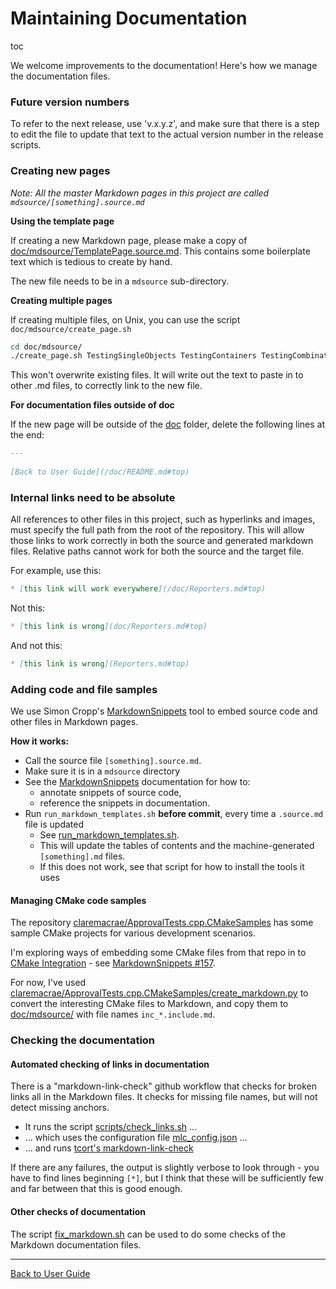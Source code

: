 <a id="top"></a>

# Maintaining Documentation

toc

We welcome improvements to the documentation! Here's how we manage the documentation files. 

### Future version numbers

To refer to the next release, use 'v.x.y.z', and make sure that there is a step to edit the file to update that text to the actual version number in the release scripts.

### Creating new pages

*Note: All the master Markdown pages in this project are called `mdsource/[something].source.md`*

**Using the template page**

If creating a new Markdown page, please make a copy of [doc/mdsource/TemplatePage.source.md](https://raw.githubusercontent.com/approvals/ApprovalTests.cpp/master/doc/mdsource/TemplatePage.source.md#top).
This contains some boilerplate text which is tedious to create by hand.

The new file needs to be in a `mdsource` sub-directory.

**Creating multiple pages**

If creating multiple files, on Unix, you can use the script `doc/mdsource/create_page.sh`

```bash
cd doc/mdsource/
./create_page.sh TestingSingleObjects TestingContainers TestingCombinations
```

This won't overwrite existing files.
It will write out the text to paste in to other .md files, to correctly link to the new file. 

**For documentation files outside of doc**

If the new page will be outside of the [doc](/doc/) folder, delete the following lines at the end:

```md
---
   
[Back to User Guide](/doc/README.md#top)
```

### Internal links need to be absolute 

All references to other files in this project, such as hyperlinks and images, must specify the full path from the root of the repository. This will allow those links to work correctly in both the source and generated markdown files. Relative paths cannot work for both the source and the target file. 

For example, use this:

```md
* [this link will work everywhere](/doc/Reporters.md#top)
```

Not this:

```md
* [this link is wrong](doc/Reporters.md#top)
```

And not this:

```md
* [this link is wrong](Reporters.md#top)
```

### Adding code and file samples

We use Simon Cropp's [MarkdownSnippets](https://github.com/SimonCropp/MarkdownSnippets) tool to embed source code and other files in Markdown pages.

**How it works:**

* Call the source file `[something].source.md`.
* Make sure it is in a `mdsource` directory
* See the [MarkdownSnippets](https://github.com/SimonCropp/MarkdownSnippets) documentation for how to:
    * annotate snippets of source code, 
    * reference the snippets in documentation.
* Run  `run_markdown_templates.sh` **before commit**, every time a `.source.md` file is updated
    * See [run_markdown_templates.sh](/run_markdown_templates.sh).
    * This will update the tables of contents and the machine-generated `[something].md` files.
    * If this does not work, see that script for how to install the tools it uses

#### Managing CMake code samples

The repository [claremacrae/ApprovalTests.cpp.CMakeSamples](https://github.com/claremacrae/ApprovalTests.cpp.CMakeSamples) has some sample CMake projects for various development scenarios.

I'm exploring ways of embedding some CMake files from that repo in to [CMake Integration](/doc/CMakeIntegration.md#top) - see [MarkdownSnippets #157](https://github.com/SimonCropp/MarkdownSnippets/issues/157).

For now, I've used [claremacrae/ApprovalTests.cpp.CMakeSamples/create_markdown.py](
https://github.com/claremacrae/ApprovalTests.cpp.CMakeSamples/blob/master/create_markdown.py) to convert the interesting CMake files to Markdown, and copy them to [doc/mdsource/](https://github.com/approvals/ApprovalTests.cpp/blob/master/doc/mdsource) with file names `inc_*.include.md`.

### Checking the documentation

#### Automated checking of links in documentation

There is a "markdown-link-check" github workflow that checks for broken links all in the Markdown files. It checks for missing file names, but will not detect missing anchors.

* It runs the script [scripts/check_links.sh](/scripts/check_links.sh) ...
* ... which uses the configuration file [mlc_config.json](/mlc_config.json) ...
* ... and runs [tcort's markdown-link-check](https://github.com/tcort/markdown-link-check)

If there are any failures, the output is slightly verbose to look through - you have to find lines beginning `[*]`, but I think that these will be sufficiently few and far between that this is good enough.

#### Other checks of documentation

The script [fix_markdown.sh](/fix_markdown.sh) can be used to do some checks of the Markdown documentation files.

---

[Back to User Guide](/doc/README.md#top)
